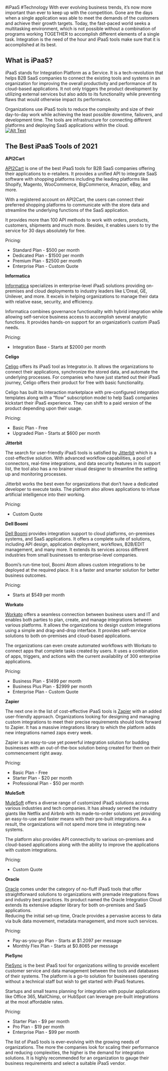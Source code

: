 #iPaaS
#Technology 
With ever evolving business trends, it’s now more important than ever to keep up with the competition. Gone are the days when a single application was able to meet the demands of the customers and achieve their growth targets. Today, the fast-paced world seeks a multitasking environment, which is not possible without a combination of programs working TOGETHER to accomplish different elements of a single task. Integration is the need of the hour and iPaaS tools make sure that it is accomplished at its best.

## [](https://dev.to/khrystyna_oliinyk_97b06d1/best-ipaas-tools-of-2021-41g5#what-is-ipaas)What is iPaaS?

iPaaS stands for Integration Platform as a Service. It is a tech-revolution that helps B2B SaaS companies to connect the existing tools and systems in an organization for improving the overall productivity and performance of its cloud-based applications. It not only triggers the product development by utilizing external services but also adds to its functionality while preventing flaws that would otherwise impact its performance.

Organizations use iPaaS tools to reduce the complexity and size of their day-to-day work while achieving the least possible downtime, failovers, and development time. The tools are infrastructure for connecting different platforms and deploying SaaS applications within the cloud.  
[![Alt Text](https://res.cloudinary.com/practicaldev/image/fetch/s--jcZByEJi--/c_limit%2Cf_auto%2Cfl_progressive%2Cq_auto%2Cw_880/https://dev-to-uploads.s3.amazonaws.com/uploads/articles/0pkus6zhfqdry3zvvd4r.png)](https://res.cloudinary.com/practicaldev/image/fetch/s--jcZByEJi--/c_limit%2Cf_auto%2Cfl_progressive%2Cq_auto%2Cw_880/https://dev-to-uploads.s3.amazonaws.com/uploads/articles/0pkus6zhfqdry3zvvd4r.png)

## [](https://dev.to/khrystyna_oliinyk_97b06d1/best-ipaas-tools-of-2021-41g5#the-best-ipaas-tools-of-2021)The Best iPaaS Tools of 2021

**API2Cart**

[API2Cart](https://api2cart.com/?utm_source=devto&utm_medium=referral&utm_campaign=ipaastoolskh.ol) is one of the best iPaaS tools for B2B SaaS companies offering their applications to e-retailers. It provides a unified API to integrate SaaS software with shopping platforms including the leading platforms like Shopify, Magento, WooCommerce, BigCommerce, Amazon, eBay, and more.

With a registered account on API2Cart, the users can connect their preferred shopping platforms to communicate with the store data and streamline the underlying functions of the SaaS application.

It provides more than 100 API methods to work with orders, products, customers, shipments and much more. Besides, it enables users to try the service for 30 days absolutely for free.

Pricing:

-   Standard Plan - $500 per month
-   Dedicated Plan - $1500 per month
-   Premium Plan - $2500 per month
-   Enterprise Plan - Custom Quote

**Informatica**

[Informatica](https://www.informatica.com/) specializes in enterprise-level iPaaS solutions providing on-premises and cloud deployments to industry leaders like L’Oreal, GE, Unilever, and more. It excels in helping organizations to manage their data with relative ease, security, and efficiency.

Informatica combines governance functionality with hybrid integration while allowing self-service business access to accomplish several analytic functions. It provides hands-on support for an organization’s custom iPaaS needs.

Pricing:

-   Integration Base - Starts at $2000 per month

**Celigo**

[Celigo](https://www.celigo.com/) offers its iPaaS tool as Integrator.io. It allows the organizations to connect their applications, synchronize the stored data, and automate the underlying processes. For companies who have just started out their iPaaS journey, Celigo offers their product for free with basic functionality.

Celigo has built its interaction marketplace with pre-configured integration templates along with a “flow” subscription model to help SaaS companies kickstart their iPaaS experience. They can shift to a paid version of the product depending upon their usage.

Pricing:

-   Basic Plan - Free
-   Upgraded Plan - Starts at $600 per month

**Jitterbit**

The search for user-friendly iPaaS tools is satisfied by [Jitterbit](https://www.jitterbit.com/) which is a cost-effective solution. With advanced workflow capabilities, a pool of connectors, real-time integrations, and data security features in its support list, the tool also has a no brainer visual designer to streamline the setting up and monitoring processes.

Jitterbit works the best even for organizations that don’t have a dedicated developer to execute tasks. The platform also allows applications to infuse artificial intelligence into their working.

Pricing:

-   Custom Quote

**Dell Boomi**

[Dell Boomi](https://boomi.com/) provides integration support to cloud platforms, on-premises systems, and SaaS applications. It offers a complete suite of solutions, including API design, application deployment, workflows, B2B/EDIT management, and many more. It extends its services across different industries from small businesses to enterprise-level companies.

Boomi’s run-time tool, Boomi Atom allows custom integrations to be deployed at the required place. It is a faster and smarter solution for better business outcomes.

Pricing:

-   Starts at $549 per month

**Workato**

[Workato](https://www.workato.com/) offers a seamless connection between business users and IT and enables both parties to plan, create, and manage integrations between various platforms. It allows the organizations to design custom integrations using a simple and drag-and-drop interface. It provides self-service solutions to both on-premises and cloud-based applications.

The organizations can even create automated workflows with Workato to connect apps that complete tasks created by users. It uses a combination of apps, triggers, and actions with the current availability of 300 enterprise applications.

Pricing:

-   Business Plan - $1499 per month
-   Business Plus Plan - $2999 per month
-   Enterprise Plan - Custom Quote

**Zapier**

The next one in the list of cost-effective iPaaS tools is [Zapier](https://zapier.com/) with an added user-friendly approach. Organizations looking for designing and managing custom integrations to meet their precise requirements should look forward to Zapier. It has a massive integrations library to which the platform adds new integrations named zaps every week.

Zapier is an easy-to-use yet powerful integration solution for budding businesses with an out-of-the-box solution being created for them on their commencement right away.

Pricing:

-   Basic Plan - Free
-   Starter Plan - $20 per month
-   Professional Plan - $50 per month

**MuleSoft**

[MuleSoft](https://www.mulesoft.com/) offers a diverse range of customized iPaaS solutions across various industries and tech companies. It has already served the industry giants like Netflix and Airbnb with its made-to-order solutions yet providing an easy-to-use and faster means with their pre-built integrations. As a result, the organizations will not spend more time in integrating new systems.

The platform also provides API connectivity to various on-premises and cloud-based applications along with the ability to improve the applications with custom integrations.

Pricing:

-   Custom Quote

**Oracle**

[Oracle](https://www.oracle.com/ru/index.html) comes under the category of no-fluff iPaaS tools that offer straightforward solutions to organizations with premade integrations flows and industry best practices. Its product named the Oracle Integration Cloud extends its extensive adapter library for both on-premises and SaaS applications.  
Reducing the initial set-up time, Oracle provides a pervasive access to data via bulk data movement, metadata management, and more such services.

Pricing:

-   Pay-as-you-go Plan - Starts at $1.2097 per message
-   Monthly Flex Plan - Starts at $0.8065 per message

**PieSync**

[PieSync](https://www.piesync.com/) is the best iPaaS tool for organizations willing to provide excellent customer service and data management between the tools and databases of their systems. The platform is a go-to solution for businesses operating without a technical staff but wish to get started with iPaaS features.

Startups and small teams planning for integration with popular applications like Office 365, MailChimp, or HubSpot can leverage pre-built integrations at the most affordable rates.

Pricing:

-   Starter Plan - $9 per month
-   Pro Plan - $19 per month
-   Enterprise Plan - $99 per month

The list of iPaaS tools is ever-evolving with the growing needs of organizations. The more the companies look for scaling their performance and reducing complexities, the higher is the demand for integration solutions. It is highly recommended for an organization to gauge their business requirements and select a suitable iPaaS vendor.